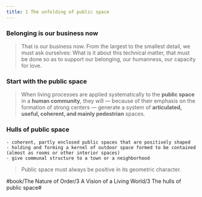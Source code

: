 ```yaml
---
title: 1 The unfolding of public space
---
```


### Belonging is our business now
> That is our business now. From the largest to the smallest detail, we must ask ourselves: What is it about this technical matter, that must be done so as to support our belonging, our humanness, our capacity for love.  

### Start with the public space
> When living processes are applied systematically to the **public space** in a **human community**, they will — because of their emphasis on the formation of strong centers — generate a system of **articulated, useful, coherent, and mainly pedestrian** spaces.  

### Hulls of public space
	- coherent, partly enclosed public spaces that are positively shaped
	- holding and forming a kernel of outdoor space formed to be contained (almost as rooms or other interior spaces)
	- give communal structure to a town or a neighborhood

> Public space must always be positive in its geometric character.  

#book/The Nature of Order/3 A Vision of a Living World/3 The hulls of public space#